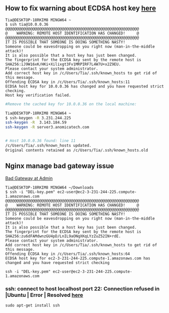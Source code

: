 
## How to fix warning about ECDSA host key [here](https://superuser.com/questions/421004/how-to-fix-warning-about-ecdsa-host-key)

```
Tia@DESKTOP-18RKIM8 MINGW64 ~
$ ssh tia@10.0.0.36
@@@@@@@@@@@@@@@@@@@@@@@@@@@@@@@@@@@@@@@@@@@@@@@@@@@@@@@@@@@
@    WARNING: REMOTE HOST IDENTIFICATION HAS CHANGED!     @
@@@@@@@@@@@@@@@@@@@@@@@@@@@@@@@@@@@@@@@@@@@@@@@@@@@@@@@@@@@
IT IS POSSIBLE THAT SOMEONE IS DOING SOMETHING NASTY!
Someone could be eavesdropping on you right now (man-in-the-middle attack)!
It is also possible that a host key has just been changed.
The fingerprint for the ECDSA key sent by the remote host is
SHA256:iJ9W16xK/HKi+Xilixgt3Fv1MRPIRF7L4W7U+x2Z9EU.
Please contact your system administrator.
Add correct host key in /c/Users/Tia/.ssh/known_hosts to get rid of this message.
Offending ECDSA key in /c/Users/Tia/.ssh/known_hosts:11
ECDSA host key for 10.0.0.36 has changed and you have requested strict checking.
Host key verification failed.
```

```sh
#Remove the cached key for 10.0.0.36 on the local machine:

Tia@DESKTOP-18RKIM8 MINGW64 ~
$ ssh-keygen -R 3.231.244.225
ssh-keygen -R  3.143.184.59
ssh-keygen -R server3.anomicatech.com


# Host 10.0.0.36 found: line 11
/c/Users/Tia/.ssh/known_hosts updated.
Original contents retained as /c/Users/Tia/.ssh/known_hosts.old
```

## Nginx manage bad gateway issue
[Bad Gateway at Admin](https://github.com/jc21/nginx-proxy-manager/issues/333)

```
Tia@DESKTOP-18RKIM8 MINGW64 ~/Downloads
$ ssh -i "DEL-key.pem" ec2-user@ec2-3-231-244-225.compute-1.amazonaws.com
@@@@@@@@@@@@@@@@@@@@@@@@@@@@@@@@@@@@@@@@@@@@@@@@@@@@@@@@@@@
@    WARNING: REMOTE HOST IDENTIFICATION HAS CHANGED!     @
@@@@@@@@@@@@@@@@@@@@@@@@@@@@@@@@@@@@@@@@@@@@@@@@@@@@@@@@@@@
IT IS POSSIBLE THAT SOMEONE IS DOING SOMETHING NASTY!
Someone could be eavesdropping on you right now (man-in-the-middle attack)!
It is also possible that a host key has just been changed.
The fingerprint for the ECDSA key sent by the remote host is
SHA256:zu6dFAMdwnzGU4pD/LnIL9aONqXKqLYzZuZ52IN+rdE.
Please contact your system administrator.
Add correct host key in /c/Users/Tia/.ssh/known_hosts to get rid of this message.
Offending ECDSA key in /c/Users/Tia/.ssh/known_hosts:64
ECDSA host key for ec2-3-231-244-225.compute-1.amazonaws.com has changed and you have requested strict checking
```
```
ssh -i "DEL-key.pem" ec2-user@ec2-3-231-244-225.compute-1.amazonaws.com
```

### ssh: connect to host localhost port 22: Connection refused in |Ubuntu | Error | Resolved [here](https://commandstech.com/ssh-connect-to-host-localhost-port-22-connection-refused-in-ubuntu-error-resolved/)
```
sudo apt-get install ssh
```